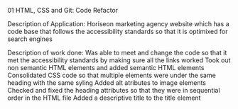 01 HTML, CSS and Git: Code Refactor

Description of Application:
Horiseon marketing agency website which has a code base that follows the accessibility standards so that it is optimixed for search engines

Description of work done:
Was able to meet and change the code so that it met the accessibility standards by making sure all the links worked
Took out non semantic HTML elements and added semantic HTML elements
Consolidated CSS code so that multiple elements were under the same heading with the same syling
Added alt atributes to image elements
Checked and fixed the heading attributes so that they were in sequential order in the HTML file
Added a descriptive title to the title element
